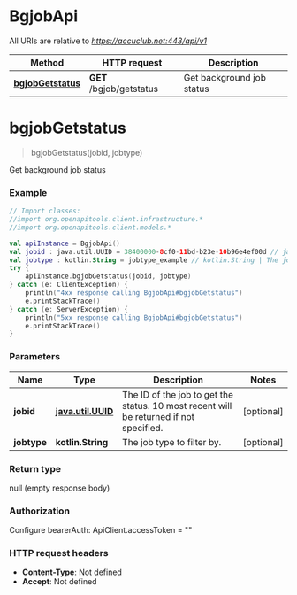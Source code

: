 # BgjobApi

All URIs are relative to *https://accuclub.net:443/api/v1*

Method | HTTP request | Description
------------- | ------------- | -------------
[**bgjobGetstatus**](BgjobApi.md#bgjobGetstatus) | **GET** /bgjob/getstatus | Get background job status


<a name="bgjobGetstatus"></a>
# **bgjobGetstatus**
> bgjobGetstatus(jobid, jobtype)

Get background job status

### Example
```kotlin
// Import classes:
//import org.openapitools.client.infrastructure.*
//import org.openapitools.client.models.*

val apiInstance = BgjobApi()
val jobid : java.util.UUID = 38400000-8cf0-11bd-b23e-10b96e4ef00d // java.util.UUID | The ID of the job to get the status. 10 most recent will be returned if not specified.
val jobtype : kotlin.String = jobtype_example // kotlin.String | The job type to filter by.
try {
    apiInstance.bgjobGetstatus(jobid, jobtype)
} catch (e: ClientException) {
    println("4xx response calling BgjobApi#bgjobGetstatus")
    e.printStackTrace()
} catch (e: ServerException) {
    println("5xx response calling BgjobApi#bgjobGetstatus")
    e.printStackTrace()
}
```

### Parameters

Name | Type | Description  | Notes
------------- | ------------- | ------------- | -------------
 **jobid** | [**java.util.UUID**](.md)| The ID of the job to get the status. 10 most recent will be returned if not specified. | [optional]
 **jobtype** | **kotlin.String**| The job type to filter by. | [optional]

### Return type

null (empty response body)

### Authorization


Configure bearerAuth:
    ApiClient.accessToken = ""

### HTTP request headers

 - **Content-Type**: Not defined
 - **Accept**: Not defined

